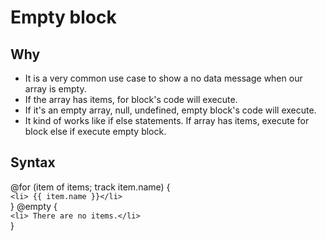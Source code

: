 # Empty block

## Why

- It is a very common use case to show a no data message when our array is empty.
- If the array has items, for block's code will execute.
- If it's an empty array, null, undefined, empty block's code will execute.
- It kind of works like if else statements. If array has items, execute for block else if execute empty block.

## Syntax

@for (item of items; track item.name) {  
  `<li> {{ item.name }}</li>`  
} @empty {  
  `<li> There are no items.</li>`  
}
